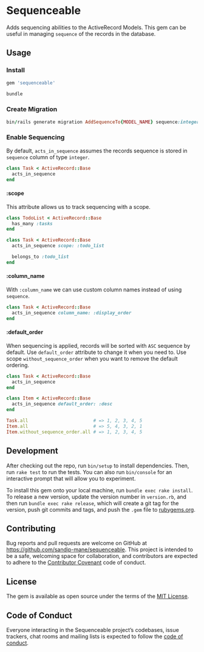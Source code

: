 # Sequenceable

Adds sequencing abilities to the ActiveRecord Models.
This gem can be useful in managing `sequence` of the records in the database.

## Usage

### Install

```ruby
gem 'sequenceable'
```

```ruby
bundle
```

### Create Migration

```ruby
bin/rails generate migration AddSequenceTo{MODEL_NAME} sequence:integer
```

### Enable Sequencing

By default, `acts_in_sequence` assumes the records sequence is stored in `sequence` column of type `integer`.

```ruby
class Task < ActiveRecord::Base
  acts_in_sequence
end
```

#### :scope
This attribute allows us to track sequencing with a scope.

```ruby
class TodoList < ActiveRecord::Base
  has_many :tasks
end

class Task < ActiveRecord::Base
  acts_in_sequence scope: :todo_list

  belongs_to :todo_list
end
```

#### :column_name
With `:column_name` we can use custom column names instead of using `sequence`.

```ruby
class Task < ActiveRecord::Base
  acts_in_sequence column_name: :display_order
end
```

#### :default_order
When sequencing is applied, records will be sorted with `ASC` sequence by default. Use `default_order` attribute to change it when you need to.
Use scope `without_sequence_order` when you want to remove the default ordering.

```ruby
class Task < ActiveRecord::Base
  acts_in_sequence
end

class Item < ActiveRecord::Base
  acts_in_sequence default_order: :desc
end

Task.all                        # => 1, 2, 3, 4, 5
Item.all                        # => 5, 4, 3, 2, 1
Item.without_sequence_order.all # => 1, 2, 3, 4, 5
```

## Development

After checking out the repo, run `bin/setup` to install dependencies. Then, run `rake test` to run the tests. You can also run `bin/console` for an interactive prompt that will allow you to experiment.

To install this gem onto your local machine, run `bundle exec rake install`. To release a new version, update the version number in `version.rb`, and then run `bundle exec rake release`, which will create a git tag for the version, push git commits and tags, and push the `.gem` file to [rubygems.org](https://rubygems.org).

## Contributing

Bug reports and pull requests are welcome on GitHub at https://github.com/sandip-mane/sequenceable. This project is intended to be a safe, welcoming space for collaboration, and contributors are expected to adhere to the [Contributor Covenant](http://contributor-covenant.org) code of conduct.

## License

The gem is available as open source under the terms of the [MIT License](https://opensource.org/licenses/MIT).

## Code of Conduct

Everyone interacting in the Sequenceable project’s codebases, issue trackers, chat rooms and mailing lists is expected to follow the [code of conduct](https://github.com/sandip-mane/sequenceable/blob/master/CODE_OF_CONDUCT.md).
